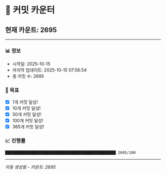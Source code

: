 # 🔢 커밋 카운터

## 현재 카운트: 2695

---

### 📊 정보
- 시작일: 2025-10-15
- 마지막 업데이트: 2025-10-15 07:56:54
- 총 커밋 수: 2695

### 🎯 목표
- [x] 1개 커밋 달성!
- [x] 10개 커밋 달성!
- [x] 50개 커밋 달성!
- [x] 100개 커밋 달성!
- [x] 365개 커밋 달성!

### 📈 진행률
```
██████████████████████████████████████████████████ 2695/100
```

---
*자동 생성됨 - 카운트: 2695*
